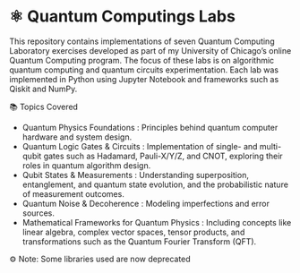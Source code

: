 # ⚛️ Quantum Computings Labs

This repository contains implementations of seven Quantum Computing Laboratory exercises developed as part of my University of Chicago’s online Quantum Computing program.
The focus of these labs is on algorithmic quantum computing and quantum circuits experimentation. Each lab was implemented in Python using Jupyter Notebook and frameworks such as Qiskit and NumPy.

📚 Topics Covered
- Quantum Physics Foundations : Principles behind quantum computer hardware and system design.
- Quantum Logic Gates & Circuits : Implementation of single- and multi-qubit gates such as Hadamard, Pauli-X/Y/Z, and CNOT, exploring their roles in quantum algorithm design.
- Qubit States & Measurements : Understanding superposition, entanglement, and quantum state evolution, and the probabilistic nature of measurement outcomes.
- Quantum Noise & Decoherence : Modeling imperfections and error sources.
- Mathematical Frameworks for Quantum Physics : Including concepts like linear algebra, complex vector spaces, tensor products, and transformations such as the Quantum Fourier Transform (QFT).

⚙️ Note: Some libraries used are now deprecated
